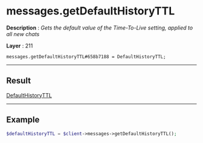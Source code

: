 # messages.getDefaultHistoryTTL

**Description** : *Gets the default value of the Time\-To\-Live setting, applied to all new chats*

**Layer** : 211

```tl
messages.getDefaultHistoryTTL#658b7188 = DefaultHistoryTTL;
```

---

## Result

[DefaultHistoryTTL](type/DefaultHistoryTTL)

---

## Example

```php
$defaultHistoryTTL = $client->messages->getDefaultHistoryTTL();
```